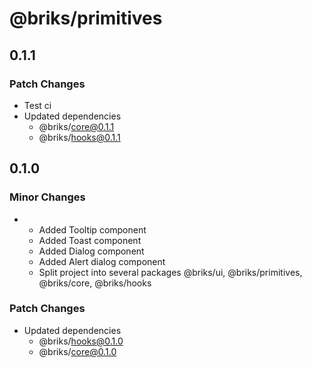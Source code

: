 # @briks/primitives

## 0.1.1

### Patch Changes

- Test ci
- Updated dependencies
  - @briks/core@0.1.1
  - @briks/hooks@0.1.1

## 0.1.0

### Minor Changes

- - Added Tooltip component
  - Added Toast component
  - Added Dialog component
  - Added Alert dialog component
  - Split project into several packages @briks/ui, @briks/primitives, @briks/core, @briks/hooks

### Patch Changes

- Updated dependencies
  - @briks/hooks@0.1.0
  - @briks/core@0.1.0
